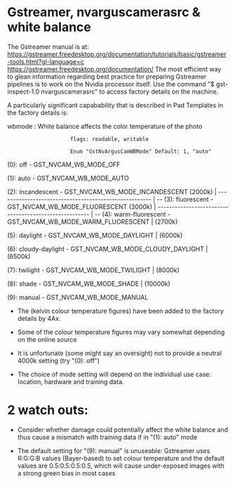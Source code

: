 # Gstreamer, nvarguscamerasrc & white balance

The Gstreamer manual is at: https://gstreamer.freedesktop.org/documentation/tutorials/basic/gstreamer-tools.html?gi-language=c
https://gstreamer.freedesktop.org/documentation/
The most efficient way to glean information regarding best practice for preparing Gstreamer pipelines is to work on the Nvidia processor itself.
Use the command "$ gst-inspect-1.0 nvarguscamerasrc” to access factory details on the machine. 

A particularly significant capabability that is described in Pad Templates in the factory details is:

wbmode         : White balance affects the color temperature of the photo

                        flags: readable, writable
                        
                        Enum "GstNvArgusCamWBMode" Default: 1, "auto"

(0): off              - GST_NVCAM_WB_MODE_OFF

(1): auto             - GST_NVCAM_WB_MODE_AUTO

(2): incandescent     - GST_NVCAM_WB_MODE_INCANDESCENT          (2000k)
| ------------------------------------------------------ | --
(3): fluorescent      - GST_NVCAM_WB_MODE_FLUORESCENT          (3000k)
| ------------------------------------------------------ | --
(4): warm-fluorescent - GST_NVCAM_WB_MODE_WARM_FLUORESCENT  |    (2700k)

(5): daylight         - GST_NVCAM_WB_MODE_DAYLIGHT		  |        (6000k)

(6): cloudy-daylight  - GST_NVCAM_WB_MODE_CLOUDY_DAYLIGHT	 |     (6500k)

(7): twilight         - GST_NVCAM_WB_MODE_TWILIGHT		  |        (8000k)

(8): shade            - GST_NVCAM_WB_MODE_SHADE		       |       (10000k)

(9): manual           - GST_NVCAM_WB_MODE_MANUAL

*  The (kelvin colour temperature figures) have been added to the factory details by 4Ax.

*  Some of the colour temperature figures may vary somewhat depending on the online source

*  It is unfortunate (some might say an oversight) not to provide a neutral 4000k setting (try "(0): off")

*  The choice of mode setting will depend on the individual use case: location, hardware and training data.

# 2 watch outs:

*  Consider whether damage could potentially affect the white balance and thus cause a mismatch with training data if in
"(1): auto" mode
   
*  The default setting for "(9): manual" is unuseable: Gstreamer uses R:G:G:B values (Bayer-based) to set colour temperature 
and the default values are 0.5:0.5:0.5:0.5, which will cause under-exposed images with a strong green bias in most cases
